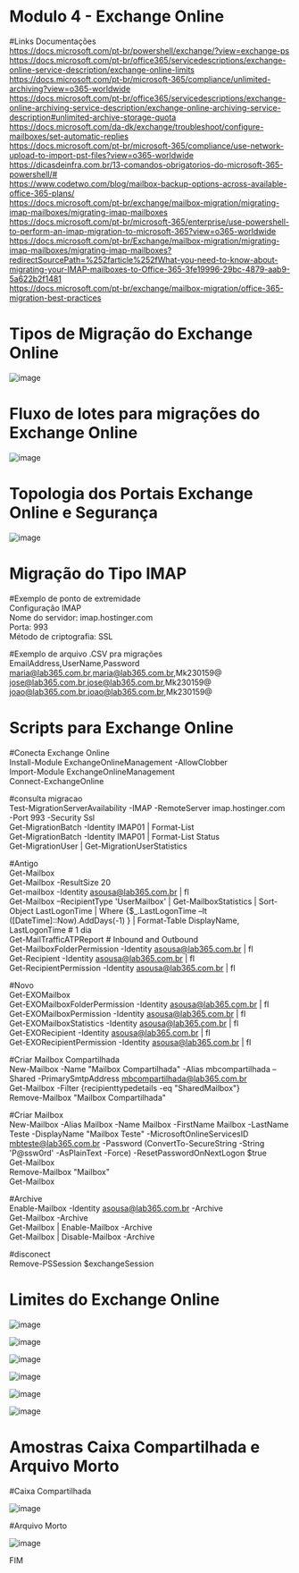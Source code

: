 # Modulo 4 - Exchange Online

#Links Documentações
<br>https://docs.microsoft.com/pt-br/powershell/exchange/?view=exchange-ps
<br>https://docs.microsoft.com/pt-br/office365/servicedescriptions/exchange-online-service-description/exchange-online-limits
<br>https://docs.microsoft.com/pt-br/microsoft-365/compliance/unlimited-archiving?view=o365-worldwide
<br>https://docs.microsoft.com/pt-br/office365/servicedescriptions/exchange-online-archiving-service-description/exchange-online-archiving-service-description#unlimited-archive-storage-quota
<br>https://docs.microsoft.com/da-dk/exchange/troubleshoot/configure-mailboxes/set-automatic-replies
<br>https://docs.microsoft.com/pt-br/microsoft-365/compliance/use-network-upload-to-import-pst-files?view=o365-worldwide
<br>https://dicasdeinfra.com.br/13-comandos-obrigatorios-do-microsoft-365-powershell/#
<br>https://www.codetwo.com/blog/mailbox-backup-options-across-available-office-365-plans/
<br>https://docs.microsoft.com/pt-br/exchange/mailbox-migration/migrating-imap-mailboxes/migrating-imap-mailboxes
<br>https://docs.microsoft.com/pt-br/microsoft-365/enterprise/use-powershell-to-perform-an-imap-migration-to-microsoft-365?view=o365-worldwide
<br>https://docs.microsoft.com/pt-br/Exchange/mailbox-migration/migrating-imap-mailboxes/migrating-imap-mailboxes?redirectSourcePath=%252farticle%252fWhat-you-need-to-know-about-migrating-your-IMAP-mailboxes-to-Office-365-3fe19996-29bc-4879-aab9-5a622b2f1481
<br>https://docs.microsoft.com/pt-br/exchange/mailbox-migration/office-365-migration-best-practices

# Tipos de Migração do Exchange Online 

![image](https://user-images.githubusercontent.com/49683486/173575591-de85ae98-bbf1-42de-8dee-ea3d80350abf.png)

# Fluxo de lotes para migrações  do Exchange Online 

![image](https://user-images.githubusercontent.com/49683486/173575962-8404f9a6-3689-4ce2-b5c6-47e163fc3582.png)

# Topologia dos Portais Exchange Online e Segurança

![image](https://github.com/alexosousa/treinamento-ms365/assets/49683486/cd5520f2-8392-4298-8abf-8e18a28afe8f)

# Migração do Tipo IMAP

#Exemplo de ponto de extremidade 
<br>Configuração IMAP
<br>Nome do servidor: imap.hostinger.com
<br>Porta: 993
<br>Método de criptografia: SSL

#Exemplo de arquivo .CSV pra migrações 
<br>EmailAddress,UserName,Password
<br>maria@lab365.com.br,maria@lab365.com.br,Mk230159@
<br>jose@lab365.com.br,jose@lab365.com.br,Mk230159@
<br>joao@lab365.com.br,joao@lab365.com.br,Mk230159@

# Scripts para Exchange Online 

#Conecta Exchange Online
<br>Install-Module ExchangeOnlineManagement -AllowClobber
<br>Import-Module ExchangeOnlineManagement
<br>Connect-ExchangeOnline

#consulta migracao
<br>Test-MigrationServerAvailability -IMAP -RemoteServer imap.hostinger.com -Port 993 -Security Ssl
<br>Get-MigrationBatch -Identity IMAP01 | Format-List
<br>Get-MigrationBatch -Identity IMAP01 | Format-List Status
<br>Get-MigrationUser | Get-MigrationUserStatistics

#Antigo
<br>Get-Mailbox
<br>Get-Mailbox -ResultSize 20
<br>Get-mailbox -Identity asousa@lab365.com.br | fl
<br>Get-Mailbox –RecipientType 'UserMailbox' | Get-MailboxStatistics | Sort-Object LastLogonTime | Where {$_.LastLogonTime –lt ([DateTime]::Now).AddDays(-1) } | Format-Table DisplayName, LastLogonTime # 1 dia
<br>Get-MailTrafficATPReport # Inbound and Outbound
<br>Get-MailboxFolderPermission -Identity asousa@lab365.com.br | fl
<br>Get-Recipient -Identity asousa@lab365.com.br | fl
<br>Get-RecipientPermission -Identity asousa@lab365.com.br | fl   

#Novo
<br>Get-EXOMailbox   
Get-EXOMailboxFolderPermission -Identity asousa@lab365.com.br | fl
<br>Get-EXOMailboxPermission -Identity asousa@lab365.com.br | fl
<br>Get-EXOMailboxStatistics -Identity asousa@lab365.com.br | fl 
<br>Get-EXORecipient -Identity asousa@lab365.com.br | fl
<br>Get-EXORecipientPermission -Identity asousa@lab365.com.br | fl

#Criar Mailbox Compartilhada
<br>New-Mailbox -Name "Mailbox Compartilhada" -Alias mbcompartilhada –Shared -PrimarySmtpAddress mbcompartilhada@lab365.com.br
<br>Get-Mailbox -Filter {recipienttypedetails -eq "SharedMailbox"}
<br>Remove-Mailbox "Mailbox Compartilhada" 

#Criar Mailbox 
<br>New-Mailbox -Alias Mailbox -Name Mailbox -FirstName Mailbox -LastName Teste -DisplayName "Mailbox Teste" -MicrosoftOnlineServicesID mbteste@lab365.com.br -Password (ConvertTo-SecureString -String 'P@ssw0rd' -AsPlainText -Force) -ResetPasswordOnNextLogon $true
<br>Get-Mailbox
<br>Remove-Mailbox "Mailbox" 
<br>Get-Mailbox

#Archive
<br>Enable-Mailbox -Identity asousa@lab365.com.br -Archive
<br>Get-Mailbox -Archive
<br>Get-Mailbox | Enable-Mailbox -Archive
<br>Get-Mailbox | Disable-Mailbox -Archive

#disconect
<br>Remove-PSSession $exchangeSession

# Limites do Exchange Online 

![image](https://github.com/alexosousa/Temporario/assets/49683486/5611b77d-a10f-4c34-b3ba-1bfcd944926e)

![image](https://user-images.githubusercontent.com/49683486/173577890-213925b2-a011-4951-9231-da485d034252.png)

![image](https://user-images.githubusercontent.com/49683486/173577935-bfbb0ee2-ef11-4cef-9fd6-398c5af35864.png)

![image](https://user-images.githubusercontent.com/49683486/173577984-3a72de32-95c7-40c9-bc16-9dfed94a6c1d.png)

![image](https://user-images.githubusercontent.com/49683486/173578074-69ee3ade-4a37-4b85-b19a-92d66d68b703.png)

![image](https://user-images.githubusercontent.com/49683486/173578118-4246844c-ee0f-4560-a22b-8dfd057af887.png)

# Amostras Caixa Compartilhada e Arquivo Morto

#Caixa Compartilhada

![image](https://user-images.githubusercontent.com/49683486/173621476-ed85efa3-66ba-4a68-80ea-c60a393ba37d.png)

#Arquivo Morto

![image](https://user-images.githubusercontent.com/49683486/173625270-cfb48929-6245-41ed-9877-2be8cb49b7c6.png)

FIM
